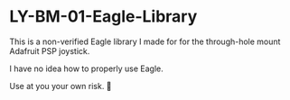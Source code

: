 # LY-BM-01-Eagle-Library
This is a non-verified Eagle library I made for for the through-hole mount Adafruit PSP joystick.

I have no idea how to properly use Eagle.

Use at you your own risk. 😬
